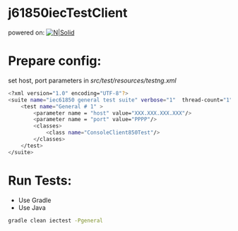 # j61850iecTestClient
powered on:
[![N|Solid](https://avatars3.githubusercontent.com/u/16953511?s=200&v=4)](https://www.openmuc.org/)

# Prepare config:
set host, port parameters in  *src/test/resources/testng.xml*
```bash
<?xml version="1.0" encoding="UTF-8"?>
<suite name="iec61850 general test suite" verbose="1"  thread-count="1"  annotations="JDK" parallel="tests">
    <test name="General # 1" >
        <parameter name = "host" value="XXX.XXX.XXX.XXX"/>
        <parameter name = "port" value="PPPP"/>
        <classes>
            <class name="ConsoleClient850Test"/>
        </classes>
    </test>
</suite>
``` 

# Run Tests:

  - Use Gradle
  - Use Java

```bash
gradle clean iectest -Pgeneral
``` 
